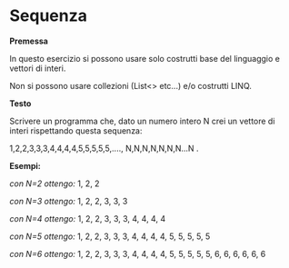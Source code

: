 # Sequenza


**Premessa**

In questo esercizio si possono usare solo costrutti base del linguaggio e vettori di interi.

Non si possono usare collezioni (List<> etc...) e/o costrutti LINQ.


**Testo**

Scrivere un programma che, dato un numero intero N crei un vettore di interi rispettando questa sequenza:

1,2,2,3,3,3,4,4,4,4,5,5,5,5,5,...., N,N,N,N,N,N,N...N .


**Esempi:** 

*con N=2 ottengo:*   1, 2, 2

*con N=3 ottengo:*   1, 2, 2, 3, 3, 3

*con N=4 ottengo:*   1, 2, 2, 3, 3, 3, 4, 4, 4, 4

*con N=5 ottengo:*   1, 2, 2, 3, 3, 3, 4, 4, 4, 4, 5, 5, 5, 5, 5

*con N=6 ottengo:*   1, 2, 2, 3, 3, 3, 4, 4, 4, 4, 5, 5, 5, 5, 5, 6, 6, 6, 6, 6, 6

